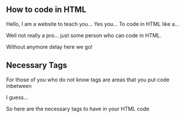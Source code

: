 <html>
<body>
<h2>How to code in HTML</h2>
<p>Hello, I am a website to teach you... Yes you... To code in HTML like a...</p>
<p>Well not really a pro... just some person who can code in HTML.</p>
<p>Without anymore delay here we go!</p>
<h2>Necessary Tags</h2>
<p>For those of you who do not know tags are areas that you put code inbetween</p>
<p>I guess...</p>
<p>So here are the necessary tags to have in your HTML code</p>
</body>
</html>
